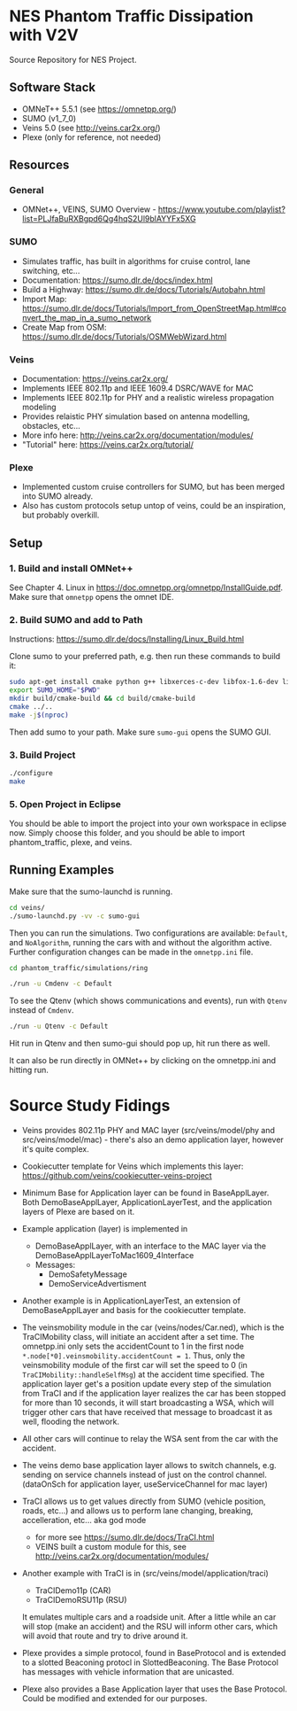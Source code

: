 # NES Phantom Traffic Dissipation with V2V

Source Repository for NES Project.

## Software Stack
- OMNeT++ 5.5.1 (see <https://omnetpp.org/>)
- SUMO (v1_7_0)
- Veins 5.0 (see <http://veins.car2x.org/>)
- Plexe (only for reference, not needed)

## Resources
### General
- OMNet++, VEINS, SUMO Overview - https://www.youtube.com/playlist?list=PLJfaBuRXBgpd6Qg4hqS2Ul9blAYYFx5XG

### SUMO
- Simulates traffic, has built in algorithms for cruise control, lane switching, etc...
- Documentation: https://sumo.dlr.de/docs/index.html 
- Build a Highway: https://sumo.dlr.de/docs/Tutorials/Autobahn.html 
- Import Map: https://sumo.dlr.de/docs/Tutorials/Import_from_OpenStreetMap.html#convert_the_map_in_a_sumo_network 
- Create Map from OSM: https://sumo.dlr.de/docs/Tutorials/OSMWebWizard.html 

### Veins
- Documentation: https://veins.car2x.org/
- Implements IEEE 802.11p and IEEE 1609.4 DSRC/WAVE for MAC
- Implements IEEE 802.11p for PHY and a realistic wireless propagation modeling
- Provides relaistic PHY simulation based on antenna modelling, obstacles, etc...
- More info here: http://veins.car2x.org/documentation/modules/
- "Tutorial" here: https://veins.car2x.org/tutorial/ 

### Plexe
- Implemented custom cruise controllers for SUMO, but has been merged into SUMO already.
- Also has custom protocols setup untop of veins, could be an inspiration, but probably overkill.

## Setup

### 1. Build and install OMNet++
See Chapter 4. Linux in https://doc.omnetpp.org/omnetpp/InstallGuide.pdf.
Make sure that `omnetpp` opens the omnet IDE.

### 2. Build SUMO and add to Path
Instructions: https://sumo.dlr.de/docs/Installing/Linux_Build.html 

Clone sumo to your preferred path, e.g. then run these commands to build it:
```bash
sudo apt-get install cmake python g++ libxerces-c-dev libfox-1.6-dev libgdal-dev libproj-dev ibgl2ps-dev swig
export SUMO_HOME="$PWD"
mkdir build/cmake-build && cd build/cmake-build
cmake ../..
make -j$(nproc)
```
Then add sumo to your path. Make sure `sumo-gui` opens the SUMO GUI.

### 3. Build Project
```bash
./configure
make
```

### 5. Open Project in Eclipse
You should be able to import the project into your own workspace in eclipse now.
Simply choose this folder, and you should be able to import phantom_traffic, plexe, and veins.

## Running Examples

Make sure that the sumo-launchd is running.
```bash
cd veins/
./sumo-launchd.py -vv -c sumo-gui
```
Then you can run the simulations.
Two configurations are available: `Default`, and `NoAlgorithm`, running the cars with and without the algorithm active.
Further configuration changes can be made in the `omnetpp.ini` file.

```bash
cd phantom_traffic/simulations/ring

./run -u Cmdenv -c Default
```

To see the Qtenv (which shows communications and events), run with `Qtenv` instead of `Cmdenv`.

```bash
./run -u Qtenv -c Default
```

Hit run in Qtenv and then sumo-gui should pop up, hit run there as well.

It can also be run directly in OMNet++ by clicking on the omnetpp.ini and hitting run.

# Source Study Fidings
- Veins provides 802.11p PHY and MAC layer (src/veins/model/phy and src/veins/model/mac) - there's also an demo application layer, however it's quite complex.

- Cookiecutter template for Veins which implements this layer: https://github.com/veins/cookiecutter-veins-project

- Minimum Base for Application layer can be found in BaseApplLayer. Both DemoBaseApplLayer, ApplicationLayerTest, and the application layers of Plexe are based on it.

- Example application (layer) is implemented in
    - DemoBaseApplLayer, with an interface to the MAC layer via the DemoBaseApplLayerToMac1609_4Interface
    - Messages: 
        - DemoSafetyMessage
        - DemoServiceAdvertisment

- Another example is in ApplicationLayerTest, an extension of DemoBaseApplLayer and basis for the cookiecutter template.

- The veinsmobility module in the car (veins/nodes/Car.ned), which is the TraCIMobility class, will initiate an accident after a set time.
The omnetpp.ini only sets the accidentCount to 1 in the first node `*.node[*0].veinsmobility.accidentCount = 1`.
Thus, only the veinsmobility module of the first car will set the speed to 0 (in `TraCIMobility::handleSelfMsg`) at the accident time specified.
The application layer get's a position update every step of the simulation from TraCI and if the application layer realizes the car has been stopped for more than 10 seconds, it will start broadcasting a WSA, which will trigger other cars that have received that message to broadcast it as well, flooding the network. 

- All other cars will continue to relay the WSA sent from the car with the accident.

- The veins demo base application layer allows to switch channels, e.g. sending on service channels instead of just on the control channel. (dataOnSch for application layer, useServiceChannel for mac layer)

- TraCI allows us to get values directly from SUMO (vehicle position, roads, etc...) and allows us to perform lane changing, breaking, accelleration, etc... aka god mode
    - for more see https://sumo.dlr.de/docs/TraCI.html
    - VEINS built a custom module for this, see http://veins.car2x.org/documentation/modules/

- Another example with TraCI is in (src/veins/model/application/traci)
    - TraCIDemo11p (CAR)
    - TraCIDemoRSU11p (RSU)

    It emulates multiple cars and a roadside unit. After a little while an car will stop (make an accident) and the RSU will inform other cars, which will avoid that route and try to drive around it.

    
- Plexe provides a simple protocol, found in BaseProtocol and is extended to a slotted Beaconing protocl in SlottedBeaconing. The Base Protocol has messages with vehicle information that are unicasted.

- Plexe also provides a Base Application layer that uses the Base Protocol. Could be modified and extended for our purposes.
